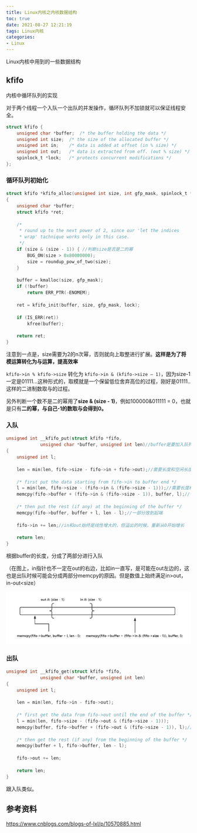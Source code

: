 ```yaml
---
title: Linux内核之内核数据结构
toc: true
date: 2021-08-27 12:21:19
tags: Linux内核
categories:
- Linux
---
```


Linux内核中用到的一些数据结构

<!--more-->

## kfifo

内核中循环队列的实现

对于两个线程一个入队一个出队的并发操作，循环队列不加锁就可以保证线程安全。

```c
struct kfifo {
	unsigned char *buffer;	/* the buffer holding the data */
	unsigned int size;	/* the size of the allocated buffer */
	unsigned int in;	/* data is added at offset (in % size) */
	unsigned int out;	/* data is extracted from off. (out % size) */
	spinlock_t *lock;	/* protects concurrent modifications */
};
```

### 循环队列初始化

```c
struct kfifo *kfifo_alloc(unsigned int size, int gfp_mask, spinlock_t *lock)
{
	unsigned char *buffer;
	struct kfifo *ret;

	/*
	 * round up to the next power of 2, since our 'let the indices
	 * wrap' tachnique works only in this case.
	 */
	if (size & (size - 1)) { //判断size是否是二的幂
		BUG_ON(size > 0x80000000);
		size = roundup_pow_of_two(size);
	}

	buffer = kmalloc(size, gfp_mask);
	if (!buffer)
		return ERR_PTR(-ENOMEM);

	ret = kfifo_init(buffer, size, gfp_mask, lock);

	if (IS_ERR(ret))
		kfree(buffer);

	return ret;
}
```

注意到一点是，size需要为2的n次幂，否则就向上取整进行扩展。**这样是为了将模运算转化为与运算，提高效率**

`kfifo->in % kfifo->size` 转化为 `kfifo->in & (kfifo->size – 1)`，因为size-1一定是01111...这种形式的，取模就是一个保留低位舍弃高位的过程，刚好是01111..这样的二进制数取与的过程。

另外判断一个数不是二的幂用了**size & (size - 1)**，例如100000&011111 = 0，也就是只有**二的幂，与自己-1的数取与会得到0。**

### 入队

```c
unsigned int __kfifo_put(struct kfifo *fifo,
			 unsigned char *buffer, unsigned int len)//buffer是要加入队列的数据，len是buffer的长度
{
	unsigned int l;

	len = min(len, fifo->size - fifo->in + fifo->out);//需要长度和空闲长度的最小值

	/* first put the data starting from fifo->in to buffer end */
	l = min(len, fifo->size - (fifo->in & (fifo->size - 1)));//需要长度和末端长度的最小值
	memcpy(fifo->buffer + (fifo->in & (fifo->size - 1)), buffer, l);//一部分放到末端

	/* then put the rest (if any) at the beginning of the buffer */
	memcpy(fifo->buffer, buffer + l, len - l);//一部分放到起端

	fifo->in += len;//in和out始终是线性增大的，但溢出的时候，重新从0开始增长

	return len;
}
```

根据buffer的长度，分成了两部分进行入队

（在图上，in指针也不一定在out的右边，比如in一直写，是可能在out左边的，这也是出队时候可能会分成两部分memcpy的原因。但是数值上始终满足in>out，in-out<size）

![image-20210827132022662](Linux内核之内核数据结构/image-20210827132022662.png)



### 出队

```c
unsigned int __kfifo_get(struct kfifo *fifo,
			 unsigned char *buffer, unsigned int len)
{
	unsigned int l;

	len = min(len, fifo->in - fifo->out);

	/* first get the data from fifo->out until the end of the buffer */
	l = min(len, fifo->size - (fifo->out & (fifo->size - 1)));
	memcpy(buffer, fifo->buffer + (fifo->out & (fifo->size - 1)), l);//to,from

	/* then get the rest (if any) from the beginning of the buffer */
	memcpy(buffer + l, fifo->buffer, len - l);

	fifo->out += len;

	return len;
}
```

跟入队类似。

## 参考资料

https://www.cnblogs.com/blogs-of-lxl/p/10570885.html

